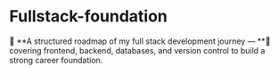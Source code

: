 # Fullstack-foundation

🚀 **A structured roadmap of my full stack development journey — **📝covering frontend, backend, databases, and version control to build a strong career foundation.
